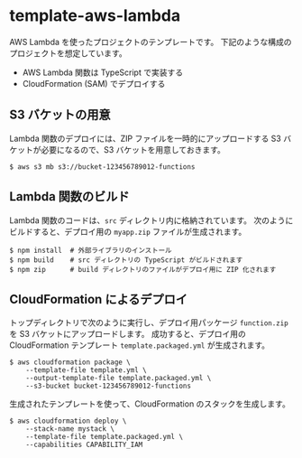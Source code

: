 # template-aws-lambda

AWS Lambda を使ったプロジェクトのテンプレートです。
下記のような構成のプロジェクトを想定しています。

- AWS Lambda 関数は TypeScript で実装する
- CloudFormation (SAM) でデプロイする


S3 バケットの用意
----

Lambda 関数のデプロイには、ZIP ファイルを一時的にアップロードする S3 バケットが必要になるので、S3 バケットを用意しておきます。

```
$ aws s3 mb s3://bucket-123456789012-functions
```


Lambda 関数のビルド
----

Lambda 関数のコードは、`src` ディレクトリ内に格納されています。
次のようにビルドすると、デプロイ用の `myapp.zip` ファイルが生成されます。

```
$ npm install  # 外部ライブラリのインストール
$ npm build    # src ディレクトリの TypeScript がビルドされます
$ npm zip      # build ディレクトリのファイルがデプロイ用に ZIP 化されます
```


CloudFormation によるデプロイ
----

トップディレクトリで次のように実行し、デプロイ用パッケージ `function.zip` を S3 バケットにアップロードします。
成功すると、デプロイ用の CloudFormation テンプレート `template.packaged.yml` が生成されます。

```
$ aws cloudformation package \
    --template-file template.yml \
    --output-template-file template.packaged.yml \
    --s3-bucket bucket-123456789012-functions
```

生成されたテンプレートを使って、CloudFormation のスタックを生成します。

```
$ aws cloudformation deploy \
    --stack-name mystack \
    --template-file template.packaged.yml \
    --capabilities CAPABILITY_IAM
```
